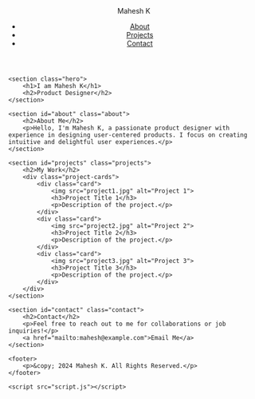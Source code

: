 <!DOCTYPE html>
<html lang="en">
<head>
    <meta charset="UTF-8">
    <meta name="viewport" content="width=device-width, initial-scale=1.0">
    <title>Mahesh K | Product Designer</title>
    <link rel="stylesheet" href="styles.css">
</head>
<body>
    <header>
        <nav>
            <div class="logo">Mahesh K</div>
            <ul>
                <li><a href="#about">About</a></li>
                <li><a href="#projects">Projects</a></li>
                <li><a href="#contact">Contact</a></li>
            </ul>
        </nav>
    </header>

    <section class="hero">
        <h1>I am Mahesh K</h1>
        <h2>Product Designer</h2>
    </section>

    <section id="about" class="about">
        <h2>About Me</h2>
        <p>Hello, I'm Mahesh K, a passionate product designer with experience in designing user-centered products. I focus on creating intuitive and delightful user experiences.</p>
    </section>

    <section id="projects" class="projects">
        <h2>My Work</h2>
        <div class="project-cards">
            <div class="card">
                <img src="project1.jpg" alt="Project 1">
                <h3>Project Title 1</h3>
                <p>Description of the project.</p>
            </div>
            <div class="card">
                <img src="project2.jpg" alt="Project 2">
                <h3>Project Title 2</h3>
                <p>Description of the project.</p>
            </div>
            <div class="card">
                <img src="project3.jpg" alt="Project 3">
                <h3>Project Title 3</h3>
                <p>Description of the project.</p>
            </div>
        </div>
    </section>

    <section id="contact" class="contact">
        <h2>Contact</h2>
        <p>Feel free to reach out to me for collaborations or job inquiries!</p>
        <a href="mailto:mahesh@example.com">Email Me</a>
    </section>

    <footer>
        <p>&copy; 2024 Mahesh K. All Rights Reserved.</p>
    </footer>

    <script src="script.js"></script>
</body>
</html>

